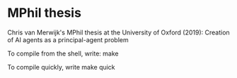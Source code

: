 # MPhil thesis  

Chris van Merwijk's MPhil thesis at the University of Oxford (2019): Creation of AI agents as a principal-agent problem

To compile from the shell, write: make

To compile quickly, write make quick

